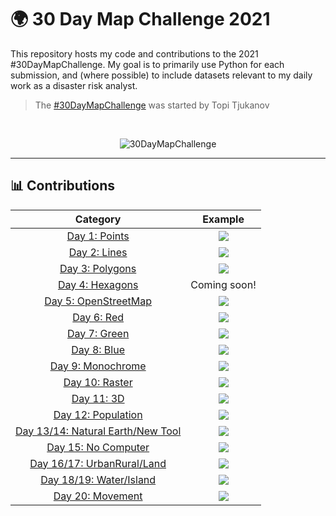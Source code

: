 # 🌍 30 Day Map Challenge 2021

This repository hosts my code and contributions to the 2021 #30DayMapChallenge. My goal is to primarily use Python for each submission, and (where possible) to include datasets relevant to my daily work as a disaster risk analyst.

> The [#30DayMapChallenge](https://github.com/tjukanovt/30DayMapChallenge) was started by Topi Tjukanov

<br />

<div align='center'>

![30DayMapChallenge](https://raw.githubusercontent.com/nicolepaul/30-day-map-challenge/main/resource/30dmpc_2021.png)

</div>

---

## 📊 Contributions

| Category             |  Example |
:-------------------------:|:-------------------------:
[Day 1: Points](notebooks/01_Points.ipynb)  |  ![](contributions/01_IRN.png)
[Day 2: Lines](notebooks/02_Lines.ipynb)  |  ![](contributions/02_Himalayas.png)
[Day 3: Polygons](notebooks/03_Polygons.ipynb)  |  ![](contributions/03_Verona.png)
[Day 4: Hexagons]()  |  Coming soon!
[Day 5: OpenStreetMap](notebooks/05_OSM.ipynb)  |  ![](contributions/05_Amsterdam.png)
[Day 6: Red](notebooks/06_Red.ipynb)  |  ![](contributions/06_2020.png)
[Day 7: Green](notebooks/07_Green.ipynb)  |  ![](contributions/07_Paris.png)
[Day 8: Blue](notebooks/08_Blue.ipynb)  |  ![](contributions/08_ISL.png)
[Day 9: Monochrome](notebooks/09_Monochrome.ipynb)  |  ![](contributions/09_Greece.png)
[Day 10: Raster](notebooks/10_Raster.ipynb)  |  ![](contributions/10_TUR.png)
[Day 11: 3D](notebooks/11_3D.ipynb)  |  ![](contributions/11_3D.png)
[Day 12: Population](notebooks/12_Population.ipynb)  |  ![](contributions/12_Population.png)
[Day 13/14: Natural Earth/New Tool](notebooks/13-14_NaturalEarth-NewTool.ipynb)  |  ![](contributions/13-14_Screenshot.png)
[Day 15: No Computer]()  |  ![](contributions/15_Pavia.JPG)
[Day 16/17: UrbanRural/Land](notebooks/16-17_UrbanRural-Land.ipynb)  |  ![](contributions/16-17_SMOD.png)
[Day 18/19: Water/Island](notebooks/18-19_Water-Island.ipynb)  |  ![](contributions/18-19_PNG.png)
[Day 20: Movement](notebooks/20_Movement.ipynb)  |  ![](contributions/20_Movement.png)
